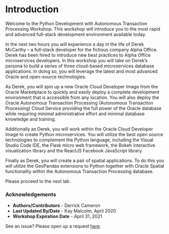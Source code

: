 # Introduction 

Welcome to the Python Development with Autonomous Transaction Processing Workshop. This workshop will introduce you to the most rapid and advanced full-stack development environment available today.

In the next two hours you will experience a day in the life of Derek McCarthy – a full-stack developer for the fictious company Alpha Office. Derek has been hired to introduce new best practices to Alpha Office microservices developers. In this workshop you will take on Derek’s persona to build a series of three cloud-based microservices database applications. In doing so, you will leverage the latest and most advanced Oracle and open-source technologies.

As Derek, you will spin up a new Oracle Cloud Developer Image from the Oracle Marketplace to quickly and easily deploy a complete development environment that is accessible from any location. You will also deploy the Oracle Autonomous Transaction Processing (Autonomous Transaction Processing) Cloud Service providing the full power of the Oracle database while requiring minimal administrative effort and minimal database knowledge and training.  

Additionally as Derek, you will work within the Oracle Cloud Developer Image to create Python microservices. You will utilize the best open source technologies to complement the Python language, including the Visual Studio Code IDE, the Flask micro web framework, the Bokeh interactive visualization library and the ReactJS Facebook JavaScript library.  

Finally as Derek, you will create a pair of spatial applications. To do this you will utilize the GeoPandas extensions to Python together with Oracle Spatial functionality within the Autonomous Transaction Processing database.

Please proceed to the next lab.

### Acknowledgements

- **Authors/Contributors** - Derrick Cameron
- **Last Updated By/Date** - Kay Malcolm, April 2020
- **Workshop Expiration Date** - April 31, 2021

See an issue?  Please open up a request [here](https://github.com/oracle/learning-library/issues).

